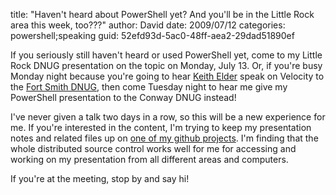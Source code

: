 
title: "Haven't heard about PowerShell yet? And you'll be in the Little Rock area this week, too???"
author: David
date: 2009/07/12
categories: powershell;speaking
guid: 52efd93d-5ac0-48ff-aea2-29dad51890ef

If you seriously still haven't heard or used PowerShell yet, come to my Little Rock DNUG presentation on the topic on Monday, July 13. Or, if you're busy Monday night because you're going to hear [Keith Elder](http://keithelder.net/blog/) speak on Velocity to the [Fort Smith DNUG](http://fsdnug.org/), then come Tuesday night to hear me give my PowerShell presentation to the Conway DNUG instead! 

I've never given a talk two days in a row, so this will be a new experience for me. If you're interested in the content, I'm trying to keep my presentation notes and related files up on [one of my github projects](http://github.com/drmohundro/presentations/tree/master). I'm finding that the whole distributed source control works well for me for accessing and working on my presentation from all different areas and computers. 

If you're at the meeting, stop by and say hi!

